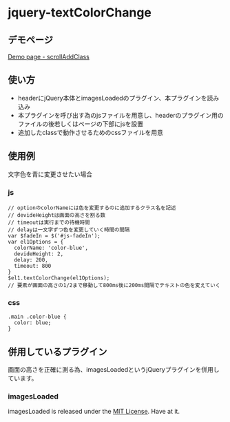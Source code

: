 # jquery-textColorChange


## デモページ
[Demo page - scrollAddClass](https://www.azure-eyed-cat.com/demo/2017/06/)


## 使い方
- headerにjQuery本体とimagesLoadedのプラグイン、本プラグインを読み込み  
- 本プラグインを呼び出す為のjsファイルを用意し、headerのプラグイン用のファイルの後若しくはページの下部にjsを設置
- 追加したclassで動作させるためのcssファイルを用意


## 使用例
文字色を青に変更させたい場合
### js
```
// optionのcolorNameには色を変更するのに追加するクラス名を記述
// devideHeightは画面の高さを割る数
// timeoutは実行までの待機時間
// delayは一文字ずつ色を変更していく時間の間隔
var $fadeIn = $('#js-fadeIn');
var el1Options = {
  colorName: 'color-blue',
  devideHeight: 2,
  delay: 200,
  timeout: 800
}
$el1.textColorChange(el1Options);
// 要素が画面の高さの1/2まで移動して800ms後に200ms間隔でテキストの色を変えていく
```

### css
```
.main .color-blue {
  color: blue;
}

```


## 併用しているプラグイン
画面の高さを正確に測る為、imagesLoadedというjQueryプラグインを併用しています。


### imagesLoaded
imagesLoaded is released under the [MIT License](http://desandro.mit-license.org/). Have at it.
